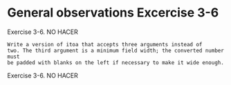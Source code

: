 # General observations Excercise 3-6

Exercise 3-6. NO HACER

```
Write a version of itoa that accepts three arguments instead of
two. The third argument is a minimum field width; the converted number must
be padded with blanks on the left if necessary to make it wide enough.
```

Exercise 3-6. NO HACER
